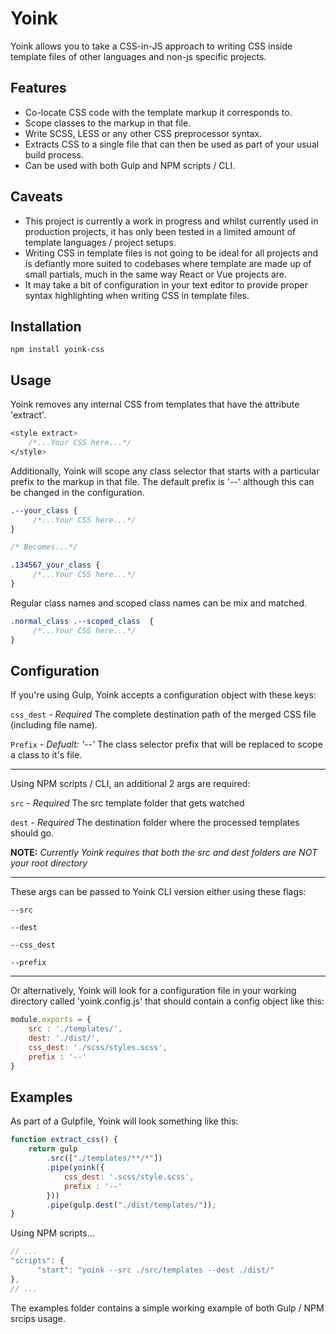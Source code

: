 

# Yoink
Yoink allows you to take a CSS-in-JS approach to writing CSS inside template files of other languages and non-js specific projects. 

## Features

- Co-locate CSS code with the template markup it corresponds to.
- Scope classes to the markup in that file.
- Write SCSS, LESS or any other CSS preprocessor syntax.
- Extracts CSS to a single file that can then be used as part of your usual build process.
- Can be used with both Gulp and NPM scripts / CLI.

## Caveats

- This project is currently a work in progress and whilst currently used in production projects, it has only been tested in a limited amount of template languages / project setups.
- Writing CSS in template files is not going to be ideal for all projects and is defiantly more suited to codebases where template are made up of small partials, much in the same way React or Vue projects are.
- It may take a bit of configuration in your text editor to provide proper syntax highlighting when writing CSS in template files.

## Installation

``` 
npm install yoink-css
```

## Usage

Yoink removes any internal CSS from templates that have the attribute 'extract'.

```css
<style extract>
    /*...Your CSS here...*/
</style>
```

Additionally, Yoink will scope any class selector that starts with a particular prefix to the markup in that file. The default prefix is '--' although this can be changed in the configuration.

```css 
.--your_class {
     /*...Your CSS here...*/
}

/* Becomes...*/

.134567_your_class {
     /*...Your CSS here...*/
}
```

Regular class names and scoped class names can be mix and matched.

```css 
.normal_class .--scoped_class  {
     /*...Your CSS here...*/
}

```

## Configuration

If you're using Gulp, Yoink accepts a configuration object with these keys:

`css_dest` - *Required* The complete destination path of the merged CSS file (including file name).

`Prefix` - *Defualt: '--'* The class selector prefix that will be replaced to scope a class to it's file.

---

Using NPM scripts / CLI, an additional 2 args are required:

`src` - *Required* The src template folder that gets watched

`dest` - *Required*  The destination folder where the processed templates should go. 


**NOTE:** *Currently Yoink requires that both the src and dest folders are NOT your root directory*

---

These args can be passed to Yoink CLI version either using these flags:

`--src`

`--dest`

`--css_dest`

`--prefix`

---

Or alternatively, Yoink will look for a configuration file in your working directory called 'yoink.config.js' that should contain a config object like this:

```javascript
module.exports = {
    src : './templates/',
    dest: './dist/',
    css_dest: './scss/styles.scss',
    prefix : '--'
}
```

## Examples

As part of a Gulpfile, Yoink will look something like this:

```javascript
function extract_css() {
    return gulp
        .src(["./templates/**/*"])
        .pipe(yoink({
            css_dest: '.scss/style.scss',
            prefix : '--'
        }))
        .pipe(gulp.dest("./dist/templates/"));
}
```

Using NPM scripts...

```javascript
// ...
"scripts": {
      "start": "yoink --src ./src/templates --dest ./dist/"
},
// ...
```

The examples folder contains a simple working example of both Gulp / NPM srcips usage.
